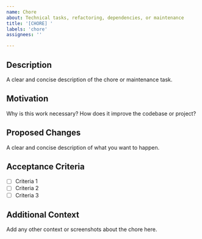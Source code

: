 ```yaml
---
name: Chore
about: Technical tasks, refactoring, dependencies, or maintenance
title: '[CHORE] '
labels: 'chore'
assignees: ''

---
```


## Description
A clear and concise description of the chore or maintenance task.

## Motivation
Why is this work necessary? How does it improve the codebase or project?

## Proposed Changes
A clear and concise description of what you want to happen.

## Acceptance Criteria
- [ ] Criteria 1
- [ ] Criteria 2
- [ ] Criteria 3

## Additional Context
Add any other context or screenshots about the chore here.
